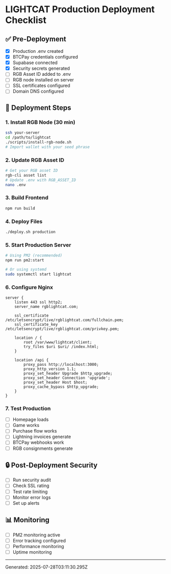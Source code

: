 # LIGHTCAT Production Deployment Checklist

## ✅ Pre-Deployment
- [x] Production .env created
- [x] BTCPay credentials configured
- [x] Supabase connected
- [x] Security secrets generated
- [ ] RGB Asset ID added to .env
- [ ] RGB node installed on server
- [ ] SSL certificates configured
- [ ] Domain DNS configured

## 🚀 Deployment Steps

### 1. Install RGB Node (30 min)
```bash
ssh your-server
cd /path/to/lightcat
./scripts/install-rgb-node.sh
# Import wallet with your seed phrase
```

### 2. Update RGB Asset ID
```bash
# Get your RGB asset ID
rgb-cli asset list
# Update .env with RGB_ASSET_ID
nano .env
```

### 3. Build Frontend
```bash
npm run build
```

### 4. Deploy Files
```bash
./deploy.sh production
```

### 5. Start Production Server
```bash
# Using PM2 (recommended)
npm run pm2:start

# Or using systemd
sudo systemctl start lightcat
```

### 6. Configure Nginx
```nginx
server {
    listen 443 ssl http2;
    server_name rgblightcat.com;
    
    ssl_certificate /etc/letsencrypt/live/rgblightcat.com/fullchain.pem;
    ssl_certificate_key /etc/letsencrypt/live/rgblightcat.com/privkey.pem;
    
    location / {
        root /var/www/lightcat/client;
        try_files $uri $uri/ /index.html;
    }
    
    location /api {
        proxy_pass http://localhost:3000;
        proxy_http_version 1.1;
        proxy_set_header Upgrade $http_upgrade;
        proxy_set_header Connection 'upgrade';
        proxy_set_header Host $host;
        proxy_cache_bypass $http_upgrade;
    }
}
```

### 7. Test Production
- [ ] Homepage loads
- [ ] Game works
- [ ] Purchase flow works
- [ ] Lightning invoices generate
- [ ] BTCPay webhooks work
- [ ] RGB consignments generate

## 🔒 Post-Deployment Security
- [ ] Run security audit
- [ ] Check SSL rating
- [ ] Test rate limiting
- [ ] Monitor error logs
- [ ] Set up alerts

## 📊 Monitoring
- [ ] PM2 monitoring active
- [ ] Error tracking configured
- [ ] Performance monitoring
- [ ] Uptime monitoring

---
Generated: 2025-07-28T03:11:30.295Z
